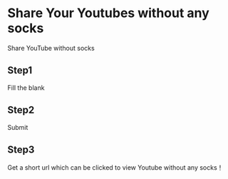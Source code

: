 # Share Your Youtubes without any socks

Share YouTube without socks

## Step1

Fill the blank

## Step2

Submit

## Step3

Get a short url which can be clicked to view Youtube without any socks！
